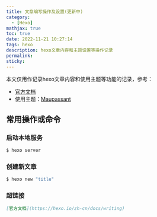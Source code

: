 ```yaml
---
title: 文章编写操作及设置(更新中)
category:
  - [Hexo]
mathjax: true
toc: true
date: 2022-11-21 10:27:14
tags: hexo
description: hexo文章内容和主题设置等操作记录
permalink:
sticky:
---
```

本文仅用作记录hexo文章内容和使用主题等功能的记录，参考：
- [官方文档](https://hexo.io/zh-cn/docs/writing)
- 使用主题：[Maupassant](https://www.haomwei.com/technology/maupassant-hexo.html)

## 常用操作或命令

### 启动本地服务
```bash
$ hexo server
```

### 创建新文章
```bash
$ hexo new "title"
```

### 超链接

```markdown
[官方文档](https://hexo.io/zh-cn/docs/writing)
```
